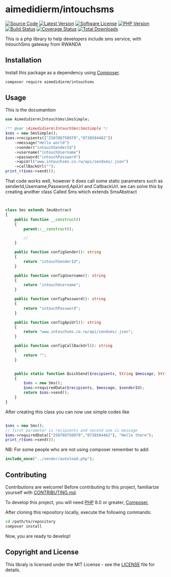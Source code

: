 # aimedidierm/intouchsms

[![Source Code][badge-source]][source]
[![Latest Version][badge-release]][packagist]
[![Software License][badge-license]][license]
[![PHP Version][badge-php]][php]
[![Build Status][badge-build]][build]
[![Coverage Status][badge-coverage]][coverage]
[![Total Downloads][badge-downloads]][downloads]

[badge-source]: http://img.shields.io/badge/source-aimedidierm/intouchsms-blue.svg?style=flat-square
[badge-release]: https://img.shields.io/packagist/v/aimedidierm/intouchsms.svg?style=flat-square&label=release
[badge-license]: https://img.shields.io/packagist/l/aimedidierm/intouchsms.svg?style=flat-square
[badge-php]: https://img.shields.io/packagist/php-v/aimedidierm/intouchsms.svg?style=flat-square
[badge-build]: https://img.shields.io/travis/aimedidierm/intouchsms/master.svg?style=flat-square
[badge-coverage]: https://img.shields.io/coveralls/github/aimedidierm/intouchsms/master.svg?style=flat-square
[badge-downloads]: https://img.shields.io/packagist/dt/aimedidierm/intouchsms.svg?style=flat-square&colorB=mediumvioletred
[source]: https://github.com/aimedidierm/intouchsms
[packagist]: https://packagist.org/packages/aimedidierm/intouchsms
[license]: https://github.com/aimedidierm/intouchsms/blob/master/LICENSE
[php]: https://php.net
[build]: https://travis-ci.org/aimedidierm/intouchsms
[coverage]: https://coveralls.io/r/aimedidierm/intouchsms?branch=master
[downloads]: https://packagist.org/packages/aimedidierm/intouchsms

This is a php library to help developers include sms service, with IntouchSms gateway from RWANDA

## Installation

Install this package as a dependency using [Composer](https://getcomposer.org).

```bash
composer require aimedidierm/intouchsms
```

## Usage

This is the documantion

```php
use Aimedidierm\IntouchSms\SmsSimple;

/** @var \Aimedidierm\IntouchSms\SmsSimple */
$sms = new SmsSimple();
$sms->recipients(["250788750979","0738584462"])
    ->message("Hello world")
    ->sender("intouchSenderId")
    ->username("intouchUsername")
    ->password("intouchPassword")
    ->apiUrl("www.intouchsms.co.rw/api/sendsms/.json")
    ->callBackUrl("");
print_r($sms->send());

```

That code works well, however it does call some static parameters such as senderId,Username,Password,ApiUrl and CallbackUrl. we can solve this by creating another class Called Sms which extends SmsAbstract

```php


class Sms extends SmsAbstract
{
    public function __construct()
    {
        parent::__construct();

        //
    }

    public function configSender(): string
    {
        return "intouchSenderId";
    }

    public function configUsername(): string
    {
        return "intouchUsername";
    }

    public function configPassword(): string
    {
        return "intouchPassword";
    }

    public function configApiUrl(): string
    {
        return "www.intouchsms.co.rw/api/sendsms/.json";
    }

    public function configCallBackUrl(): string
    {
        return "";
    }


    public static function QuickSend($recipients, String $message, String $senderId = null)
    {
        $sms = new Sms();
        $sms->requiredData($recipients, $message, $senderId);
        return $sms->send();
    }
}

```

After creating this class you can now use simple codes like

```php

$sms = new Sms();
// first parameter is recipients and second one is message
$sms->requiredData(["250788750979","0738584462"], "Hello there");
print_r($sms->send());

```

NB: For some people who are not using composer remember to add:

```php
include_once("../vendor/autoload.php");
```

## Contributing

Contributions are welcome! Before contributing to this project, familiarize
yourself with [CONTRIBUTING.md](CONTRIBUTING.md).

To develop this project, you will need [PHP](https://www.php.net) 8.0 or greater,
[Composer](https://getcomposer.org),

After cloning this repository locally, execute the following commands:

```bash
cd /path/to/repository
composer install
```

Now, you are ready to develop!

## Copyright and License

This libraly is licensed under the MIT License - see the [LICENSE](LICENSE) file for details.
